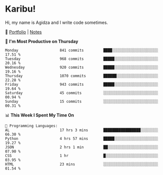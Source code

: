 # Karibu!
Hi, my name is Agidza and I write code sometimes.

🫧 [Portfolio](https://lynnagidza.github.io/) | [Notes](https://medium.com/me/stories/public)

<!--START_SECTION:waka-->
📅 **I'm Most Productive on Thursday** 

```text
Monday                   841 commits         ████░░░░░░░░░░░░░░░░░░░░░   17.51 % 
Tuesday                  968 commits         █████░░░░░░░░░░░░░░░░░░░░   20.16 % 
Wednesday                920 commits         █████░░░░░░░░░░░░░░░░░░░░   19.16 % 
Thursday                 1070 commits        ██████░░░░░░░░░░░░░░░░░░░   22.28 % 
Friday                   943 commits         █████░░░░░░░░░░░░░░░░░░░░   19.64 % 
Saturday                 45 commits          ░░░░░░░░░░░░░░░░░░░░░░░░░   00.94 % 
Sunday                   15 commits          ░░░░░░░░░░░░░░░░░░░░░░░░░   00.31 % 
```


📊 **This Week I Spent My Time On** 

```text
💬 Programming Languages: 
AL                       17 hrs 3 mins       █████████████████░░░░░░░░   66.30 % 
Python                   4 hrs 57 mins       █████░░░░░░░░░░░░░░░░░░░░   19.27 % 
JSON                     2 hrs 1 min         ██░░░░░░░░░░░░░░░░░░░░░░░   07.90 % 
CSS                      1 hr                █░░░░░░░░░░░░░░░░░░░░░░░░   03.95 % 
HTML                     23 mins             ░░░░░░░░░░░░░░░░░░░░░░░░░   01.54 % 
```


<!--END_SECTION:waka-->
<!--#### 💟 **Digital Swag**
[![@agidza's Holopin board](https://holopin.me/agidza)](https://holopin.io/@agidza)
